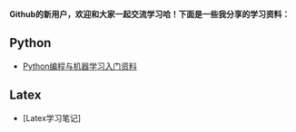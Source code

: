 **Github的新用户，欢迎和大家一起交流学习哈！下面是一些我分享的学习资料：**

## Python

* [Python编程与机器学习入门资料](https://pan.baidu.com/s/19Oxog4ykWQSZEBeZZOCwCg?pwd=44p4)

## Latex

* [Latex学习笔记]


